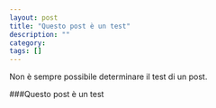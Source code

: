 ```yaml
---
layout: post
title: "Questo post è un test"
description: ""
category: 
tags: []
---
```


Non è sempre possibile determinare il test di un post.

###Questo post è un test


